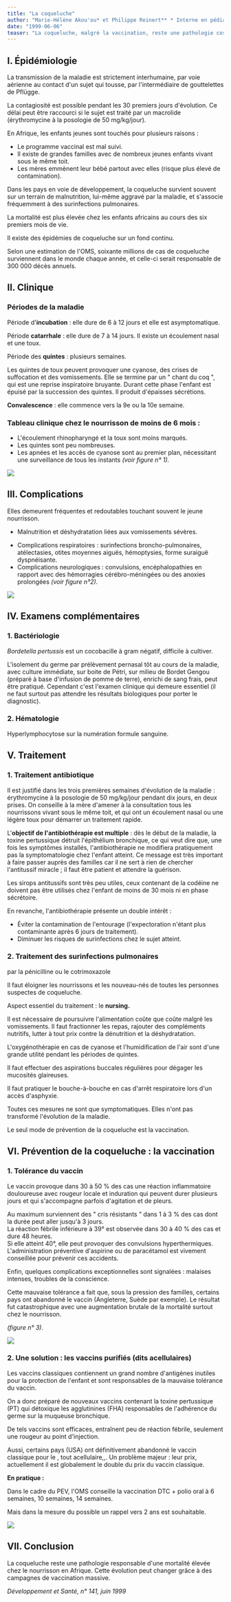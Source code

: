 ```yaml
---
title: "La coqueluche"
author: "Marie-Hélène Akou'ou* et Philippe Reinert** * Interne en pédiatrie, hôpital intercommunal de Créteil, France. ** Pédiatre, hôpital intercommunal de Créteil, France.  "
date: "1999-06-06"
teaser: "La coqueluche, malgré la vaccination, reste une pathologie cosmopolite. Sa fréquence est particulièrement élevée dans les pays en développement. Il s'agit d'une pathologie extrêmement contagieuse. Il est important de renforcer l'effort vaccinai auprès des jeunes nourrissons et d'effectuer les rappels vaccinaux chez les grands enfants."
---
```


## I. Épidémiologie

La transmission de la maladie est strictement interhumaine, par voie aérienne au contact d'un sujet qui tousse, par l'intermédiaire de gouttelettes de Pflügge.

La contagiosité est possible pendant les 30 premiers jours d'évolution. Ce délai peut être raccourci si le sujet est traité par un macrolide (érythromycine à la posologie de 50 mg/kg/jour).

En Afrique, les enfants jeunes sont touchés pour plusieurs raisons :

*   Le programme vaccinal est mal suivi.
*   Il existe de grandes familles avec de nombreux jeunes enfants vivant sous le même toit.
*   Les mères emmènent leur bébé partout avec elles (risque plus élevé de contamination).

Dans les pays en voie de développement, la coqueluche survient souvent sur un terrain de malnutrition, lui-même aggravé par la maladie, et s'associe fréquemment à des surinfections pulmonaires.

La mortalité est plus élevée chez les enfants africains au cours des six premiers mois de vie.

Il existe des épidémies de coqueluche sur un fond continu.

Selon une estimation de l'OMS, soixante millions de cas de coqueluche surviennent dans le monde chaque année, et celle-ci serait responsable de 300 000 décès annuels.

## II. Clinique

### Périodes de la maladie

Période d'**incubation** : elle dure de 6 à 12 jours et elle est asymptomatique.

Période **catarrhale** : elle dure de 7 à 14 jours. Il existe un écoulement nasal et une toux.

Période des **quintes** : plusieurs semaines.

Les quintes de toux peuvent provoquer une cyanose, des crises de suffocation et des vomissements. Elle se termine par un " chant du coq ", qui est une reprise inspiratoire bruyante. Durant cette phase l'enfant est épuisé par la succession des quintes. Il produit d'épaisses sécrétions.

**Convalescence** : elle commence vers la 9e ou la 10e semaine.

### Tableau clinique chez le nourrisson de moins de 6 mois :

*   L'écoulement rhinopharyngé et la toux sont moins marqués.
*   Les quintes sont peu nombreuses.
*   Les apnées et les accès de cyanose sont au premier plan, nécessitant une surveillance de tous les instants _(voir figure n° 1)._

![](i836-1.jpg)


## III. Complications

Elles demeurent fréquentes et redoutables touchant souvent le jeune nourrisson.

- Malnutrition et déshydratation liées aux vomissements sévères.

*   Complications respiratoires : surinfections broncho-pulmonaires, atélectasies, otites moyennes aiguës, hémoptysies, forme suraiguë dyspnéisante.
*   Complications neurologiques : convulsions, encéphalopathies en rapport avec des hémorragies cérébro-méningées ou des anoxies prolongées _(voir figure n°2)._

![](i836-2.jpg)


## IV. Examens complémentaires

### 1. Bactériologie

_Bordetella pertussis_ est un cocobacille à gram négatif, difficile à cultiver.

L'isolement du germe par prélèvement pernasal tôt au cours de la maladie, avec culture immédiate, sur boite de Pétri, sur milieu de Bordet Gengou (préparé à base d'infusion de pomme de terre), enrichi de sang frais, peut être pratiqué. Cependant c'est l'examen clinique qui demeure essentiel (il ne faut surtout pas attendre les résultats biologiques pour porter le diagnostic).

### 2. Hématologie

Hyperlymphocytose sur la numération formule sanguine.

## V. Traitement

### 1. Traitement antibiotique

Il est justifié dans les trois premières semaines d'évolution de la maladie : érythromycine à la posologie de 50 mg/kg/jour pendant dix jours, en deux prises. On conseille à la mère d'amener à la consultation tous les nourrissons vivant sous le même toit, et qui ont un écoulement nasal ou une légère toux pour démarrer un traitement rapide.

L'**objectif de l'antibiothérapie est multiple** : dès le début de la maladie, la toxine pertussique détruit l'épithélium bronchique, ce qui veut dire que, une fois les symptômes installés, l'antibiothérapie ne modifiera pratiquement pas la symptomatologie chez l'enfant atteint. Ce message est très important à faire passer auprès des familles car il ne sert à rien de chercher l'antitussif miracle ; il faut être patient et attendre la guérison.

Les sirops antitussifs sont très peu utiles, ceux contenant de la codéine ne doivent pas être utilisés chez l'enfant de moins de 30 mois ni en phase sécrétoire.

En revanche, l'antibiothérapie présente un double intérêt :

*   Éviter la contamination de l'entourage (l'expectoration n'étant plus contaminante après 6 jours de traitement).
*   Diminuer les risques de surinfections chez le sujet atteint.

### 2. Traitement des surinfections pulmonaires  
par la pénicilline ou le cotrimoxazole

Il faut éloigner les nourrissons et les nouveau-nés de toutes les personnes suspectes de coqueluche.

Aspect essentiel du traitement : le **nursing.**

Il est nécessaire de poursuivre l'alimentation coûte que coûte malgré les vomissements. Il faut fractionner les repas, rajouter des compléments nutritifs, lutter à tout prix contre la dénutrition et la déshydratation.

L'oxygénothérapie en cas de cyanose et l'humidification de l'air sont d'une grande utilité pendant les périodes de quintes.

Il faut effectuer des aspirations buccales régulières pour dégager les mucosités glaireuses.

Il faut pratiquer le bouche-à-bouche en cas d'arrêt respiratoire lors d'un accès d'asphyxie.

Toutes ces mesures ne sont que symptomatiques. Elles n'ont pas transformé l'évolution de la maladie.

Le seul mode de prévention de la coqueluche est la vaccination.

## VI. Prévention de la coqueluche : la vaccination

### 1. Tolérance du vaccin

Le vaccin provoque dans 30 à 50 % des cas une réaction inflammatoire douloureuse avec rougeur locale et induration qui peuvent durer plusieurs jours et qui s'accompagne parfois d'agitation et de pleurs.

Au maximum surviennent des " cris résistants " dans 1 à 3 % des cas dont la durée peut aller jusqu'à 3 jours.  
La réaction fébrile inférieure à 39° est observée dans 30 à 40 % des cas et dure 48 heures.  
Si elle atteint 40°, elle peut provoquer des convulsions hyperthermiques. L'administration préventive d'aspirine ou de paracétamol est vivement conseillée pour prévenir ces accidents.

Enfin, quelques complications exceptionnelles sont signalées : malaises intenses, troubles de la conscience.

Cette mauvaise tolérance a fait que, sous la pression des familles, certains pays ont abandonné le vaccin (Angleterre, Suède par exemple). Le résultat fut catastrophique avec une augmentation brutale de la mortalité surtout chez le nourrisson.

_(figure n° 3)._

![](i836-3.jpg)


### 2. Une solution : les vaccins purifiés (dits acellulaires)

Les vaccins classiques contiennent un grand nombre d'antigènes inutiles pour la protection de l'enfant et sont responsables de la mauvaise tolérance du vaccin.

On a donc préparé de nouveaux vaccins contenant la toxine pertussique (PT) qui détoxique les agglutinines (FHA) responsables de l'adhérence du germe sur la muqueuse bronchique.

De tels vaccins sont efficaces, entraînent peu de réaction fébrile, seulement une rougeur au point d'injection.

Aussi, certains pays (USA) ont définitivement abandonné le vaccin classique pour le , tout acellulaire,,. Un problème majeur : leur prix, actuellement il est globalement le double du prix du vaccin classique.

**En pratique :**

Dans le cadre du PEV, l'OMS conseille la vaccination DTC + polio oral à 6 semaines, 10 semaines, 14 semaines.

Mais dans la mesure du possible un rappel vers 2 ans est souhaitable.

![](i836-4.jpg)


## VII. Conclusion

La coqueluche reste une pathologie responsable d'une mortalité élevée chez le nourrisson en Afrique. Cette évolution peut changer grâce à des campagnes de vaccination massive.

_Développement et Santé, n° 141, juin 1999_